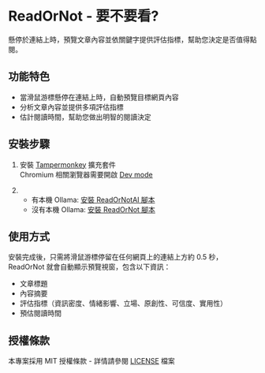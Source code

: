 # ReadOrNot - 要不要看?

懸停於連結上時，預覽文章內容並依關鍵字提供評估指標，幫助您決定是否值得點閱。

## 功能特色

- 當滑鼠游標懸停在連結上時，自動預覽目標網頁內容
- 分析文章內容並提供多項評估指標
- 估計閱讀時間，幫助您做出明智的閱讀決定

## 安裝步驟

1. 安裝 [Tampermonkey](https://www.tampermonkey.net/) 擴充套件<br>
   Chromium 相關瀏覽器需要開啟 [Dev mode](https://www.tampermonkey.net/faq.php#Q209)

2. 
   - 有本機 Ollama: [安裝 ReadOrNotAI 腳本](https://github.com/ChrisTorng/ReadOrNot/raw/main/src/ReadOrNotAI.user.js)
   - 沒有本機 Ollama: [安裝 ReadOrNot 腳本](https://github.com/ChrisTorng/ReadOrNot/raw/main/src/ReadOrNot.user.js)

## 使用方式

安裝完成後，只需將滑鼠游標停留在任何網頁上的連結上方約 0.5 秒，ReadOrNot 就會自動顯示預覽視窗，包含以下資訊：

- 文章標題
- 內容摘要
- 評估指標（資訊密度、情緒影響、立場、原創性、可信度、實用性）
- 預估閱讀時間

## 授權條款

本專案採用 MIT 授權條款 - 詳情請參閱 [LICENSE](LICENSE) 檔案